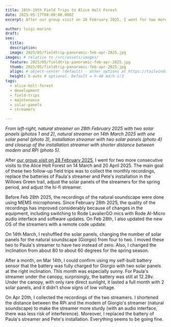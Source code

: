 ```yaml
---
title: 18th-19th Field Trips to Alice Holt Forest
date: 2025-05-17T08:00:00.000Z
excerpt: After our group visit on 28 February 2025, I went for two more consecutive visits to the Alice Holt Forest on 14 March and 20 April. The main goal of these field trips was to collect the monthly recordings, replace the batteries, adjust the solar panels for the spring period, and shorten the distance between the RPi and the modem of Giorgio's streamer to make the streamer more sturdy.

author: luigi-marino
draft:
seo:
  title:
  description:
  image: 2025/05/fieldtrip-panoramic-feb-apr-2025.jpg
images: # relative to /src/assets/images/
  feature: 2025/05/fieldtrip-panoramic-feb-apr-2025.jpg
  thumb: 2025/05/fieldtrip-panoramic-feb-apr-2025.jpg
  align: # object-center (default) - other options at https://tailwindcss.com/docs/object-position
  height: h-auto # optional. Default = h-48 md:h-1/3
tags:
  - alice-holt-forest
  - development
  - field-trips
  - maintenance
  - solar-panels
  - streamers

---
```


*From left-right, natural streamer on 28th February 2025 with two solar pnaels (photos 1 and 2), natural streamer on 14th March 2025 with one solar panel (photo 3), installation streamer with two solar panels (photo 4) and closeup of the installation streamer with shorter distance between modem and RPi (photo 5).*


After [our group visit on 28 February 2025](/2025/03/19/17th-field-trip-to-alice-holt-forest/), I went for two more consecutive visits to the Alice Holt Forest on 14 March and 20 April 2025. The main goal of these two follow-up field trips was to collect the monthly recordings, replace the batteries of Paula's streamer and Pete's installation in the Willows Green trail, adjust the solar panels of the streamers for the spring period, and adjust the hi-fi streamer.

Before Feb 28th 2025, the recordings of the natural soundscape were done using MEMS microphones. Since February 28th 2025, the quality of the recordings has improved considerably because of changes in the equipment, including switching to Rode LavalierGO mics with Rode AI-Micro audio interface and software updates. On Feb 28th, I also updated the new OS of the streamers with a remote code update.

On 14th March, I reshuffled the solar panels, changing the number of solar panels for the natural soundscape (Giorgio) from four to two. I moved these two to Paula's streamer to have two instead of zero. Also, I changed the inclination from about 80 to about 60 degrees for the spring season.

After a month, on Mar 14th, I could confirm using my self-built battery sensor that the battery was fully charged for Giorgio with two solar panels at the right inclination. This month was especially sunny. For Paula's streamer under the canopy, surprisingly, the battery was still at 12.28v. Under the canopy, with only rare direct sunlight, it lasted a full month with 2 solar panels, and it didn't show signs of low voltage.

On Apr 20th, I collected the recordings of the two streamers. I shortened the distance between the RPi and the modem of Giorgio's streamer (natural soundscape) to make the streamer more sturdy (with an audio interface, there was less risk of interference). Moreover, I replaced the battery of Paula's streamer and Pete's installation. Everything seems to be going fine.
